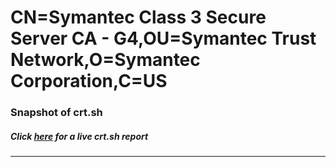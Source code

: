 # CN=Symantec Class 3 Secure Server CA - G4,OU=Symantec Trust Network,O=Symantec Corporation,C=US
### Snapshot of crt.sh
##### Click [here](https://crt.sh/?serial=7B3740782C4A1FB045B3BBE7DDBC986B) for a live crt.sh report

---
